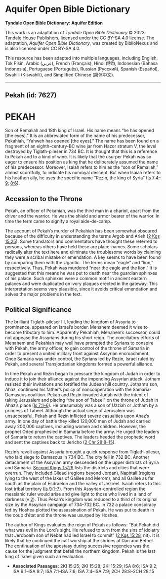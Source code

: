 # Aquifer Open Bible Dictionary

**Tyndale Open Bible Dictionary: Aquifer Edition**

This work is an adaptation of *Tyndale Open Bible Dictionary* © 2023 Tyndale House Publishers, licensed under the CC BY\-SA 4\.0 license. The adaptation, *Aquifer Open Bible Dictionary*, was created by BiblioNexus and is also licensed under CC BY\-SA 4\.0\.

This resource has been adapted into multiple languages, including English, Tok Pisin, Arabic (عربي), French (Français), Hindi (हिंदी), Indonesian (Bahasa Indonesia), Portuguese (Português), Russian (Русский), Spanish (Español), Swahili (Kiswahili), and Simplified Chinese (简体中文).



--------------------------------

## Pekah (id: 7627)

PEKAH
=====

Son of Remaliah and 18th king of Israel. His name means “he has opened \[the eyes].” It is an abbreviated form of the name of his predecessor, Pekahiah, “Yahweh has opened \[the eyes].” The name has been found on a fragment of an eighth\-century\-BC wine jar from Hazor stratum V, the level destroyed by Tiglath\-pileser in 734 BC. It is thought that this is a reference to Pekah and to a kind of wine. It is likely that the usurper Pekah was so eager to ensure his position as king that he deliberately assumed the name of his predecessor. Moreover, Isaiah refers to him as the “son of Remaliah,” almost scornfully, to indicate his nonroyal descent. But when Isaiah refers to his heathen ally, he uses the specific name “Rezin, the king of Syria” ([Is 7:4–9](https://ref.ly/Isa7:4-Isa7:9); [8:6](https://ref.ly/Isa8:6)).

Accession to the Throne
-----------------------

Pekah, an officer of Pekahiah, was the third man in a chariot, apart from the driver and the warrior. He was the shield and armor bearer of the warrior. In time the term came to signify a royal aide\-de\-camp.

The account of Pekah’s murder of Pekahiah has been somewhat obscured because of the difficulty in understanding the terms Argob and Arieh ([2 Kgs 15:25](https://ref.ly/2Kgs15:25)). Some translators and commentators have thought these referred to persons, whereas others have held these are place\-names. Some scholars radically alter the text here and eliminate the troublesome words by claiming they were a scribal mistake or emendation. A key seems to have been found by comparing them with the Ugaritic. The terms mean “eagle” and “lion,” respectively. Thus, Pekah was murdered “near the eagle and the lion.” It is suggested that this means he was put to death near the guardian sphinxes of his palace. Such sphinxes were a common motif in ancient eastern palaces and were duplicated on ivory plaques erected in the gateway. This interpretation seems very plausible, since it avoids critical emendation and solves the major problems in the text.

Political Significance
----------------------

The brilliant Tiglath\-pileser III, leading the kingdom of Assyria to prominence, appeared on Israel’s border. Menahem deemed it wise to become tributary to him. Apparently Pekahiah, Menahem’s successor, could not appease the Assyrians during his short reign. The conciliatory efforts of Menahem and Pekahiah may well have prompted the Syrians to conspire with Pekah, the army officer, to gain control of the throne of Samaria in order to present a united military front against Assyrian encroachment. Once Samaria was under control, the Syrians led by Rezin, Israel ruled by Pekah, and several Transjordanian kingdoms formed a powerful alliance.

In time Pekah and Rezin began to pressure the kingdom of Judah in order to induce it to join their alliance against the impending Assyrian attack. Jotham resisted their invitations and fortified the Judean hill country. Jotham’s son, Ahaz, continued his father’s policy of noncooperation with the Samaria\-Damascus coalition. Pekah and Rezin invaded Judah with the intent of taking Jerusalem and placing “the son of Tabeel” on the throne of Judah in Ahaz’s place ([Is 7:1–6](https://ref.ly/Isa7:1-Isa7:6)). He presumably was a son of Uzziah or Jotham by a princess of Tabeel. Although the actual siege of Jerusalem was unsuccessful, Pekah and Rezin inflicted severe casualties upon Ahaz’s army. In one day of battle they killed 120,000 men of Judah and carried away 200,000 captives, including women and children. However, the prophet Oded prophesied in Samaria before the army. He urged the leaders of Samaria to return the captives. The leaders heeded the prophetic word and sent the captives back to Jericho ([2 Chr 28:8–15](https://ref.ly/2Chr28:8-2Chr28:15)).

Rezin’s revolt against Assyria brought a quick response from Tiglath\-pileser, who laid siege to Damascus in 734 BC. The city fell in 732 BC. Another detachment of the Assyrian army descended on the upper districts of Syria and Samaria. [Second Kings 15:29](https://ref.ly/2Kgs15:29) lists the districts and cities that were overrun. They included Gilead (regions beyond Jordan), Naphtali (regions lying to the west of the lakes of Galilee and Merom), and all Galilee as far south as the plain of Esdraelon and the valley of Jezreel. Isaiah refers to this lost tribal territory ([Is 9:1–7](https://ref.ly/Isa9:1-Isa9:7)). From this Assyrian\-controlled region the messianic ruler would arise and give light to those who lived in a land of darkness (v [2](https://ref.ly/Isa9:2)). Thus Pekah’s kingdom was reduced to a third of its original size by the Assyrian campaign of 734–732 BC. In 732 a palace conspiracy led by Hoshea plotted the assassination of Pekah. He was put to death in the coup d’état and the throne was usurped by Hoshea.

The author of Kings evaluates the reign of Pekah as follows: “But Pekah did what was evil in the Lord’s sight. He refused to turn from the sins of idolatry that Jeroboam son of Nebat had led Israel to commit” ([2 Kgs 15:28](https://ref.ly/2Kgs15:28), nlt). It is likely that he continued the calf worship at the shrines at Dan and Bethel. The continuation of the apostasy during successive regencies was the cause for the judgment that befell the northern kingdom. Pekah is the last king of Israel given such an evaluation.

* **Associated Passages:** 2KI 15:25; 2KI 15:28; 2KI 15:29; ISA 8:6; ISA 9:2; ISA 9:1–ISA 9:7; ISA 7:1–ISA 7:6; ISA 7:4–ISA 7:9; 2CH 28:8–2CH 28:15

